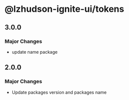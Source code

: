 # @lzhudson-ignite-ui/tokens

## 3.0.0

### Major Changes

- update name package

## 2.0.0

### Major Changes

- Update packages version and packages name
